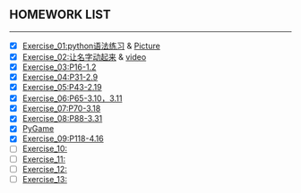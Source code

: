 ## HOMEWORK LIST
------
- [x] [Exercise_01:python语法练习](https://github.com/xuhongyu123/compuational_physics_N2015301020112/blob/master/untitled0.py) & [Picture](https://github.com/xuhongyu123/compuational_physics_N2015301020112/blob/master/%E6%8D%95%E8%8E%B7.PNG)    
- [x] [Exercise_02:让名字动起来](https://github.com/xuhongyu123/computational_physics_2015301020112/blob/master/%E5%8A%A8%E8%B5%B7%E6%9D%A5.py) & [video](https://github.com/xuhongyu123/computational_physics_2015301020112/blob/master/D__study_C_anaconda_python.exe%202017_9_21%202_10_03.mp4)
- [x] [Exercise_03:P16-1.2](http://note.youdao.com/noteshare?id=823336efb9dfd9d367a87a579f1893a1) 
- [x] [Exercise_04:P31-2.9](http://note.youdao.com/noteshare?id=c2c024df1f38d88de84b97fc831889c5)
- [x] [Exercise_05:P43-2.19](http://note.youdao.com/noteshare?id=58f5cf4885518aba05d4b4cc176199c5)
- [x] [Exercise_06:P65-3.10，3.11](http://note.youdao.com/noteshare?id=99d80d036d13ff4b1b4513558cc75d04)
- [x] [Exercise_07:P70-3.18](http://note.youdao.com/noteshare?id=fcde64064d334ab5cd0da48442733ef4)
- [x] [Exercise_08:P88-3.31](https://github.com/xuhongyu123/computational_physics_2015301020112/blob/master/taiqiu.png?raw=true)
- [x] [PyGame](https://github.com/xuhongyu123/computational_physics_2015301020112/blob/master/pygame.zip)
- [x] [Exercise_09:P118-4.16](http://note.youdao.com/noteshare?id=bba185936a729e17c6a0afef00b63dd2)
- [ ] [Exercise_10:]()
- [ ] [Exercise_11:]()
- [ ] [Exercise_12:]()
- [ ] [Exercise_13:]()
